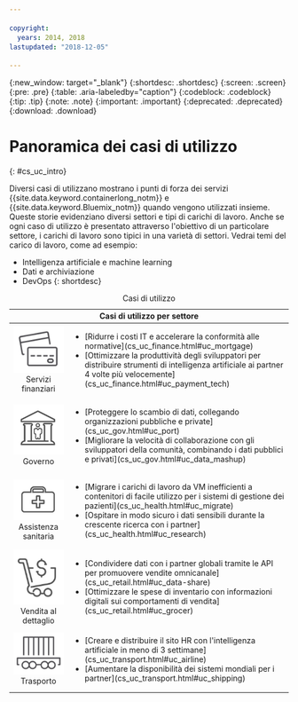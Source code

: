 ```yaml
---

copyright:
  years: 2014, 2018
lastupdated: "2018-12-05"

---
```


{:new_window: target="_blank"}
{:shortdesc: .shortdesc}
{:screen: .screen}
{:pre: .pre}
{:table: .aria-labeledby="caption"}
{:codeblock: .codeblock}
{:tip: .tip}
{:note: .note}
{:important: .important}
{:deprecated: .deprecated}
{:download: .download}




# Panoramica dei casi di utilizzo
{: #cs_uc_intro}

Diversi casi di utilizzano mostrano i punti di forza dei servizi {{site.data.keyword.containerlong_notm}} e {{site.data.keyword.Bluemix_notm}} quando vengono utilizzati insieme. Queste storie evidenziano diversi settori e tipi di carichi di lavoro. Anche se ogni caso di utilizzo è presentato attraverso l'obiettivo di un particolare settore, i carichi di lavoro sono tipici in una varietà di settori. Vedrai temi del carico di lavoro, come ad esempio:
* Intelligenza artificiale e machine learning
* Dati e archiviazione
* DevOps
{: shortdesc}

<table summary="La tabella mostra i casi di utilizzo. Le righe devono essere lette da sinistra a destra, con le icone che rappresentano ciascun settore nella colonna uno e la descrizione nella colonna due.">
<caption>Casi di utilizzo</caption>
  <thead>
  <th colspan=2>Casi di utilizzo per settore</th>
  </thead>
  <tbody>
    <tr>
    <td align="center"><img src="icons/finance.svg" alt="Icona di fronte e retro della carta di credito"/><br>Servizi finanziari</td>
    <td><ul>
    <li>[Ridurre i costi IT e accelerare la conformità alle normative](cs_uc_finance.html#uc_mortgage)</li>
    <li>[Ottimizzare la produttività degli sviluppatori per distribuire strumenti di intelligenza artificiale ai partner 4 volte più velocemente](cs_uc_finance.html#uc_payment_tech)</li>
    </ul></td>
     </tr>
     <tr>
     <td align="center"><img src="icons/gov.svg" alt="Icona dell'edificio governativo con una persona all'interno"/><br>Governo</td>
     <td><ul>
    <li>[Proteggere lo scambio di dati, collegando organizzazioni pubbliche e private](cs_uc_gov.html#uc_port)</li>
     <li>[Migliorare la velocità di collaborazione con gli sviluppatori della comunità, combinando i dati pubblici e privati](cs_uc_gov.html#uc_data_mashup)</li></ul></td>
      </tr>
    <tr>
      <td align="center"><img src="icons/health.svg" alt="Icona della borsa medica"/><br>Assistenza sanitaria</td>
      <td><ul>
     <li>[Migrare i carichi di lavoro da VM inefficienti a contenitori di facile utilizzo per i sistemi di gestione dei pazienti](cs_uc_health.html#uc_migrate)</li>
      <li>[Ospitare in modo sicuro i dati sensibili durante la crescente ricerca con i partner](cs_uc_health.html#uc_research)</li>
      </ul></td>
      </tr>
      <tr>
         <td align="center"><img src="icons/retail.svg" alt="Icona del carrello con simbolo di valuta"/><br>Vendita al dettaglio</td>
         <td><ul>
        <li>[Condividere dati con i partner globali tramite le API per promuovere vendite omnicanale](cs_uc_retail.html#uc_data-share)</li>
         <li>[Ottimizzare le spese di inventario con informazioni digitali sui comportamenti di vendita](cs_uc_retail.html#uc_grocer)</li>
              </ul></td>
          </tr>
      <tr>
       <td align="center"><img src="icons/transport.svg" alt="Icona del vagone con i contenitori"/><br>Trasporto</td>
           <td><ul>
          <li>[Creare e distribuire il sito HR con l'intelligenza artificiale in meno di 3 settimane](cs_uc_transport.html#uc_airline)</li>
           <li>[Aumentare la disponibilità dei sistemi mondiali per i partner](cs_uc_transport.html#uc_shipping)</li></ul></td>
      </tr>
  </tbody>
  </table>

